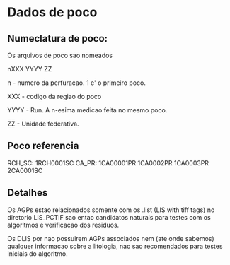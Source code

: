 # Dados de poco

## Numeclatura de poco:

Os arquivos de poco sao nomeados 

nXXX YYYY ZZ

n - numero da perfuracao. 1 e' o primeiro poco.

XXX - codigo da regiao do poco

YYYY - Run. A n-esima medicao feita no mesmo poco.

ZZ - Unidade federativa.


## Poco referencia

RCH_SC: 1RCH0001SC CA_PR: 1CA00001PR 1CA0002PR 1CA0003PR 2CA0001SC

## Detalhes

Os AGPs estao relacionados somente com os .list (LIS with tiff tags) no
diretorio LIS_PCTIF sao entao candidatos naturais para testes com os algoritmos
e verificacao dos residuos.

Os DLIS por nao possuirem AGPs associados nem (ate onde sabemos) qualquer
informacao sobre a litologia, nao sao recomendados para testes iniciais do
algoritmo.



